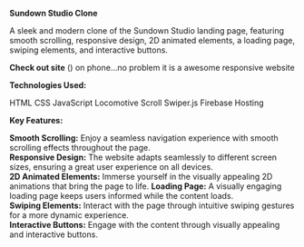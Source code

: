 **Sundown Studio Clone**

A sleek and modern clone of the Sundown Studio landing page, featuring smooth scrolling, responsive design, 2D animated elements, a loading page, swiping elements, and interactive buttons.

**Check out site** ()
on phone...no problem it is a awesome responsive website 

**Technologies Used:**

HTML
CSS
JavaScript
Locomotive Scroll
Swiper.js
Firebase Hosting

**Key Features:**

**Smooth Scrolling:** Enjoy a seamless navigation experience with smooth scrolling effects throughout the page.     
**Responsive Design:** The website adapts seamlessly to different screen sizes, ensuring a great user experience on all devices.        
**2D Animated Elements:** Immerse yourself in the visually appealing 2D animations that bring the page to life.
**Loading Page:** A visually engaging loading page keeps users informed while the content loads.                      
**Swiping Elements:** Interact with the page through intuitive swiping gestures for a more dynamic experience.          
**Interactive Buttons:** Engage with the content through visually appealing and interactive buttons.     